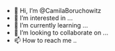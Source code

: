 - 👋 Hi, I’m @CamilaBoruchowitz
- 👀 I’m interested in ...
- 🌱 I’m currently learning ...
- 💞️ I’m looking to collaborate on ...
- 📫 How to reach me ..

<!---
CamilaBoruchowitz/CamilaBoruchowitz is a ✨ special ✨ repository because its `README.md` (this file) appears on your GitHub profile.
You can click the Preview link to take a look at your changes.
--->
